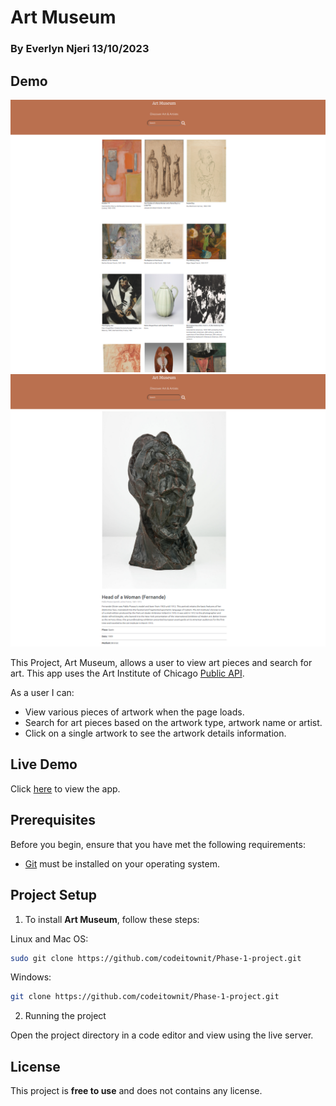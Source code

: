 # Art Museum

### By Everlyn Njeri 13/10/2023

## Demo

![ Demo-when page loads](./assets/demo-art-museum.png "Art museum Demo")
![ Demo-art details](./assets/art-details-demo.png "Art museum Demo")


This Project, Art Museum, allows a user to view art pieces and search for art. This app uses the Art Institute of Chicago [Public API](https://api.artic.edu/docs "View Docs").

As a user I can:

* View various pieces of artwork when the page loads.
* Search for art pieces based on the artwork type, artwork name or artist.
* Click on a single artwork to see the artwork details information.

## Live Demo

Click [here](https://codeitownit.github.io/Phase-1-project "here") to view the app.
  


## Prerequisites

Before you begin, ensure that you have met the following requirements:


* [Git](https://git-scm.com/downloads "Download Git") must be installed on your operating system.

## Project Setup

1. To install **Art Museum**, follow these steps:

Linux and Mac OS:

```bash
sudo git clone https://github.com/codeitownit/Phase-1-project.git
```

Windows:
```bash
git clone https://github.com/codeitownit/Phase-1-project.git
```

2. Running the project

Open the project directory in a code editor and view using the live server.

## License

This project is **free to use** and does not contains any license.
